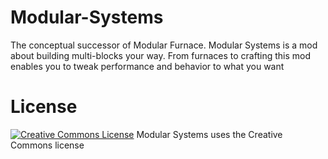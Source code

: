 Modular-Systems
===============

The conceptual successor of Modular Furnace. Modular Systems is a mod about building multi-blocks your way. From furnaces to crafting this mod enables you to tweak performance and behavior to what you want

License
===============
<a rel="license" href="http://creativecommons.org/licenses/by/4.0/"><img alt="Creative Commons License" style="border-width: 0" src="http://i.creativecommons.org/l/by/4.0/88x31.png"></a>
Modular Systems uses the Creative Commons license

